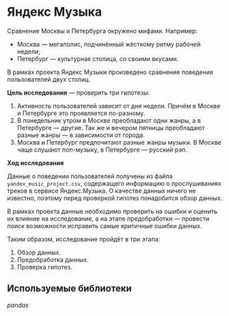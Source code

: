 # Яндекс Музыка
Сравнение Москвы и Петербурга окружено мифами. Например:
 * Москва — мегаполис, подчинённый жёсткому ритму рабочей недели;
 * Петербург — культурная столица, со своими вкусами.

В рамках проекта Яндекс Музыки произведено сравнение поведения пользователей двух столиц.

**Цель исследования** — проверить три гипотезы:
1. Активность пользователей зависит от дня недели. Причём в Москве и Петербурге это проявляется по-разному.
2. В понедельник утром в Москве преобладают одни жанры, а в Петербурге — другие. Так же и вечером пятницы преобладают разные жанры — в зависимости от города. 
3. Москва и Петербург предпочитают разные жанры музыки. В Москве чаще слушают поп-музыку, в Петербурге — русский рэп.

**Ход исследования**

Данные о поведении пользователей получены из файла `yandex_music_project.csv`, содержащего информацию о прослушиваниях треков в сервисе Яндекс.Музыка. О качестве данных ничего не известно, поэтому перед проверкой гипотез понадобится обзор данных. 

В рамках проекта данные необходимо проверить на ошибки и оценить их влияние на исследование, а на этапе предобработки — провести поиск возможности исправить самые критичные ошибки данных.
 
Таким образом, исследование пройдёт в три этапа:
 1. Обзор данных.
 2. Предобработка данных.
 3. Проверка гипотез.

## Используемые библиотеки
*pandas*
